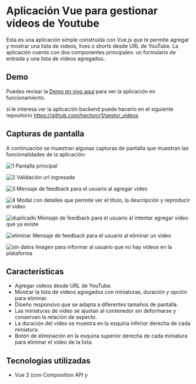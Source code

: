 # Aplicación Vue para gestionar videos de Youtube

Esta es una aplicación simple construida con Vue.js que te permite agregar y mostrar una lista de videos, lives o shorts desde URL de YouTube. La aplicación cuenta con dos componentes principales: un formulario de entrada y una lista de videos agregados.

## Demo

Puedes revisar la [Demo en vivo aquí](http://18.191.69.236/) para ver la aplicación en funcionamiento.

sí le interesa ver la aplicación backend puede hacerlo en el siguiente repositorio https://github.com/hectorcr1/gestor_videos

## Capturas de pantalla

A continuación se muestran algunas capturas de pantalla que muestran las funcionalidades de la aplicación:

![1](https://github.com/hectorcr1/gestor_videos_vue/assets/29236594/ec40f711-2090-41f3-a2a7-228769180ae5)
Pantalla principal

![2](https://github.com/hectorcr1/gestor_videos_vue/assets/29236594/e0770b4d-d6d3-4853-9c8b-f7c0f149b084)
Validación url ingresada

![3](https://github.com/hectorcr1/gestor_videos_vue/assets/29236594/cd93b48d-1ae5-4de7-b9a1-1b40f095f8ed)
Mensaje de feedback para el usuario al agregar video

![4](https://github.com/hectorcr1/gestor_videos_vue/assets/29236594/feb27e0f-92a8-443a-aaca-c565c057feb9)
Modal con detalles que permite ver el título, la descripción y reproducir el video

![duplicado](https://github.com/hectorcr1/gestor_videos_vue/assets/29236594/b15ed210-6d1d-42cf-8556-0cff120ea827)
Mensaje de feedback para el usuario al intentar agregar video que ya existe

![eliminar](https://github.com/hectorcr1/gestor_videos_vue/assets/29236594/6e691138-0b47-4ef8-8b07-479ddf2e155e)
Mensaje de feedback para el usuario al eliminar un video

![sin datos](https://github.com/hectorcr1/gestor_videos_vue/assets/29236594/30f075ab-dfe6-478e-b518-73628dc2c33e)
Imagen para informar al usuario que no hay videos en la plataforma

## Características

- Agregar videos desde URL de YouTube.
- Mostrar la lista de videos agregados con miniaturas, duración y opción para eliminar.
- Diseño responsivo que se adapta a diferentes tamaños de pantalla.
- Las miniaturas de video se ajustan al contenedor sin deformarse y conservan la relación de aspecto.
- La duración del video se muestra en la esquina inferior derecha de cada miniatura.
- Botón de eliminación en la esquina superior derecha de cada miniatura para eliminar el video de la lista.

## Tecnologías utilizadas

- Vue 3 (con Composition API y <script setup>)
- HTML5
- CSS3

## Instalación y Uso

1. Clona este repositorio: `git clone https://github.com/hectorcr1/gestor_videos_vue.git`
2. Navega al directorio del proyecto: `cd gestor_videos_vue`
3. Instala las dependencias: `npm install`
4. Inicia la aplicación: `npm run dev`
5. Abre tu navegador web y accede a `http://localhost:3000` para ver la aplicación en funcionamiento.
